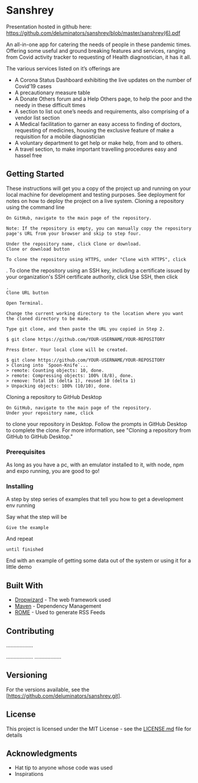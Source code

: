 # Sanshrey

Presentation hosted in github here: https://github.com/deluminators/sanshrey/blob/master/sanshrey(6).pdf

An all-in-one app for catering the needs of people in these pandemic times.
Offering some useful and ground breaking features and services, ranging from Covid activity tracker to requesting of Health diagnostician, it has it all.

The various services listed on it’s offerings are
- A Corona Status Dashboard exhibiting the live updates on the number of Covid’19 cases 
- A precautionary measure table
- A Donate Others forum and a Help Others page, to help the poor and the needy in these difficult times
- A section to list out one’s needs and requirements, also comprising of a vendor list section
- A Medical facilitation to garner an easy access to finding of doctors, requesting of medicines, housing the exclusive feature of make a requisition for a mobile diagnostician
- A voluntary department to get help or make help, from and to others.
- A travel section, to make important travelling procedures easy and hassel free


## Getting Started

These instructions will get you a copy of the project up and running on your local machine for development and testing purposes. See deployment for notes on how to deploy the project on a live system.
Cloning a repository using the command line

    On GitHub, navigate to the main page of the repository.

    Note: If the repository is empty, you can manually copy the repository page's URL from your browser and skip to step four.

    Under the repository name, click Clone or download.
    Clone or download button

    To clone the repository using HTTPS, under "Clone with HTTPS", click 

. To clone the repository using an SSH key, including a certificate issued by your organization's SSH certificate authority, click Use SSH, then click

    .
    Clone URL button

    Open Terminal.

    Change the current working directory to the location where you want the cloned directory to be made.

    Type git clone, and then paste the URL you copied in Step 2.

    $ git clone https://github.com/YOUR-USERNAME/YOUR-REPOSITORY

    Press Enter. Your local clone will be created.

    $ git clone https://github.com/YOUR-USERNAME/YOUR-REPOSITORY
    > Cloning into `Spoon-Knife`...
    > remote: Counting objects: 10, done.
    > remote: Compressing objects: 100% (8/8), done.
    > remove: Total 10 (delta 1), reused 10 (delta 1)
    > Unpacking objects: 100% (10/10), done.

Cloning a repository to GitHub Desktop

    On GitHub, navigate to the main page of the repository.
    Under your repository name, click 

to clone your repository in Desktop. Follow the prompts in GitHub Desktop to complete the clone. For more information, see "Cloning a repository from GitHub to GitHub Desktop."


### Prerequisites

As long as you have a pc, with an emulator installed to it, with node, npm and expo running, you are good to go!


### Installing

A step by step series of examples that tell you how to get a development env running

Say what the step will be

```
Give the example
```

And repeat

```
until finished
```

End with an example of getting some data out of the system or using it for a little demo



## Built With

* [Dropwizard](http://www.dropwizard.io/1.0.2/docs/) - The web framework used
* [Maven](https://maven.apache.org/) - Dependency Management
* [ROME](https://rometools.github.io/rome/) - Used to generate RSS Feeds

## Contributing
..................

..................
..................


## Versioning

For the versions available, see the [https://github.com/deluminators/sanshrey.git]. 


## License

This project is licensed under the MIT License - see the [LICENSE.md](LICENSE.md) file for details

## Acknowledgments

* Hat tip to anyone whose code was used
* Inspirations
